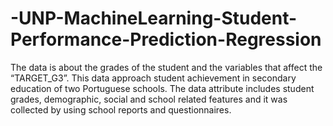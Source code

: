 # -UNP-MachineLearning-Student-Performance-Prediction-Regression
The data is about the grades of the student and the variables that affect the “TARGET_G3”. This data approach student achievement in secondary education of two Portuguese schools. The data attribute includes student grades, demographic, social and school related features and it was collected by using school reports and questionnaires.
